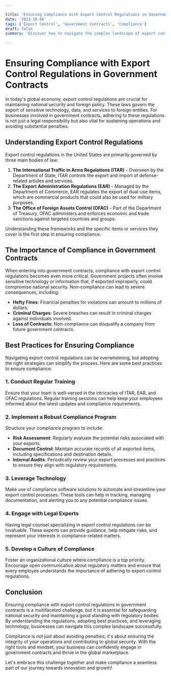 ```yaml
---

title: 'Ensuring Compliance with Export Control Regulations in Government Contracts'
date: '2023-10-06'
tags: ['Export Control', 'Government Contracts', 'Compliance']
draft: false
summary: 'Discover how to navigate the complex landscape of export control regulations in government contracts, ensuring your projects remain compliant and successful.'

---
```


# Ensuring Compliance with Export Control Regulations in Government Contracts

In today's global economy, export control regulations are crucial for maintaining national security and foreign policy. These laws govern the export of sensitive technology, data, and services to foreign entities. For businesses involved in government contracts, adhering to these regulations is not just a legal responsibility but also vital for sustaining operations and avoiding substantial penalties.

## Understanding Export Control Regulations

Export control regulations in the United States are primarily governed by three main bodies of law:

1. **The International Traffic in Arms Regulations (ITAR)** - Overseen by the Department of State, ITAR controls the export and import of defense-related articles and services.
2. **The Export Administration Regulations (EAR)** - Managed by the Department of Commerce, EAR regulates the export of dual-use items, which are commercial products that could also be used for military purposes.
3. **The Office of Foreign Assets Control (OFAC)** - Part of the Department of Treasury, OFAC administers and enforces economic and trade sanctions against targeted countries and groups.

Understanding these frameworks and the specific items or services they cover is the first step in ensuring compliance.

## The Importance of Compliance in Government Contracts

When entering into government contracts, compliance with export control regulations becomes even more critical. Government projects often involve sensitive technology or information that, if exported improperly, could compromise national security. Non-compliance can lead to severe consequences, including:

- **Hefty Fines**: Financial penalties for violations can amount to millions of dollars.
- **Criminal Charges**: Severe breaches can result in criminal charges against individuals involved.
- **Loss of Contracts**: Non-compliance can disqualify a company from future government contracts.

## Best Practices for Ensuring Compliance

Navigating export control regulations can be overwhelming, but adopting the right strategies can simplify the process. Here are some best practices to ensure compliance:

### 1. Conduct Regular Training
Ensure that your team is well-versed in the intricacies of ITAR, EAR, and OFAC regulations. Regular training sessions can help keep your employees informed about the latest updates and compliance requirements.

### 2. Implement a Robust Compliance Program
Structure your compliance program to include:

- **Risk Assessment**: Regularly evaluate the potential risks associated with your exports.
- **Document Control**: Maintain accurate records of all exported items, including specifications and destination details.
- **Internal Audits**: Periodically review your export processes and practices to ensure they align with regulatory requirements.

### 3. Leverage Technology
Make use of compliance software solutions to automate and streamline your export control processes. These tools can help in tracking, managing documentation, and alerting you to any potential compliance issues.

### 4. Engage with Legal Experts
Having legal counsel specializing in export control regulations can be invaluable. These experts can provide guidance, help mitigate risks, and represent your interests in compliance-related matters.

### 5. Develop a Culture of Compliance
Foster an organizational culture where compliance is a top priority. Encourage open communication about regulatory matters and ensure that every employee understands the importance of adhering to export control regulations.

## Conclusion

Ensuring compliance with export control regulations in government contracts is a multifaceted challenge, but it is essential for safeguarding national security and maintaining a good standing with regulatory bodies. By understanding the regulations, adopting best practices, and leveraging technology, businesses can navigate this complex landscape successfully.

Compliance is not just about avoiding penalties; it's about ensuring the integrity of your operations and contributing to global security. With the right tools and mindset, your business can confidently engage in government contracts and thrive in the global marketplace.

Let's embrace this challenge together and make compliance a seamless part of our journey towards innovation and growth!


